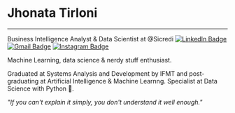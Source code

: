 # Jhonata Tirloni
-----

Business Intelligence Analyst & Data Scientist at @Sicredi
[![LinkedIn Badge](https://img.shields.io/badge/LinkedIn-3FA110?style=flat-square&logo=linkedin&logoColor=white&link=https://www.linkedin.com/in/jhonata-tirloni)](https://www.linkedin.com/in/jhonata-tirloni)
[![Gmail Badge](https://img.shields.io/badge/Gmail-3FA110?style=flat-square&logo=Gmail&logoColor=white&link=mailto:jhonatatirloni@gmail.com)](mailto:jhonatatirloni@gmail.com)
[![Instagram Badge](https://img.shields.io/badge/Instagram-3FA110?style=flat-square&logo=instagram&logoColor=white&link=https://www.instagram.com/jtirloni/)](https://www.instagram.com/jtirloni/)

Machine Learning, data science & nerdy stuff enthusiast.

Graduated at Systems Analysis and Development by IFMT and post-graduating at Artificial Intelligence & Machine Learnng.
Specialist at Data Science with Python 🐍.

<i>"If you can't explain it simply, you don't understand it well enough."</i>

